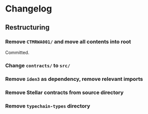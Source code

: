 # Changelog

## Restructuring

### Remove `CTMRWA001/` and move all contents into root

Committed.

### Change `contracts/` to `src/`

### Remove `iden3` as dependency, remove relevant imports

### Remove Stellar contracts from source directory

### Remove `typechain-types` directory
